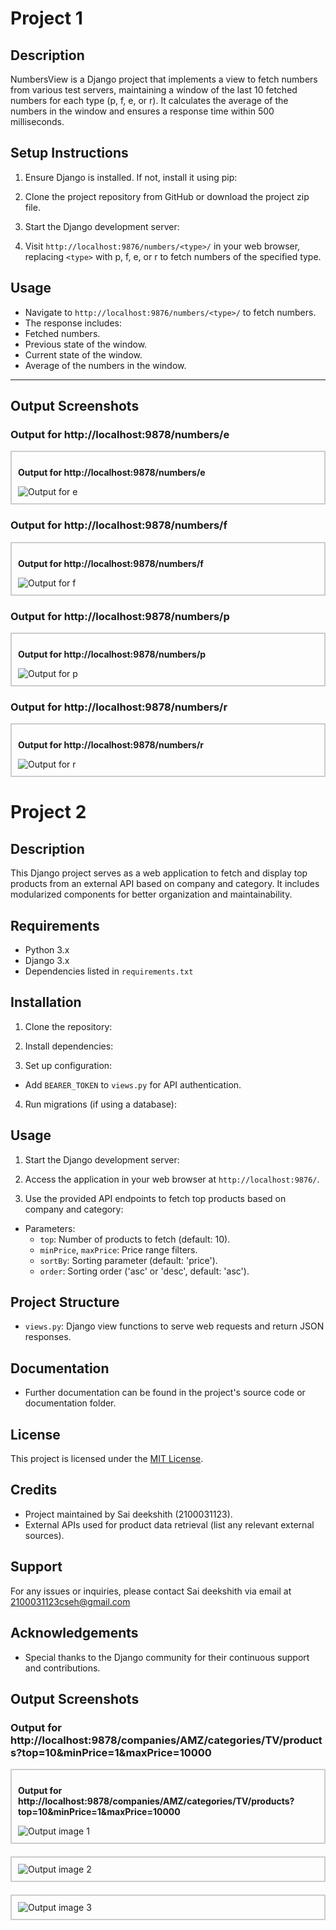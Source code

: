 
# Project 1

## Description
NumbersView is a Django project that implements a view to fetch numbers from various test servers, maintaining a window of the last 10 fetched numbers for each type (p, f, e, or r). It calculates the average of the numbers in the window and ensures a response time within 500 milliseconds.

## Setup Instructions
1. Ensure Django is installed. If not, install it using pip:

2. Clone the project repository from GitHub or download the project zip file.

3. Start the Django development server:

4. Visit `http://localhost:9876/numbers/<type>/` in your web browser, replacing `<type>` with p, f, e, or r to fetch numbers of the specified type.

## Usage
- Navigate to `http://localhost:9876/numbers/<type>/` to fetch numbers.
- The response includes:
- Fetched numbers.
- Previous state of the window.
- Current state of the window.
- Average of the numbers in the window.

---

## Output Screenshots

### Output for http://localhost:9878/numbers/e
<div style="border: 2px solid #ccc; padding: 10px; margin-bottom: 20px; max-width: 600px;">
    <p><strong>Output for http://localhost:9878/numbers/e</strong></p>
    <img src="https://github.com/deekshith-31123/2100031123/assets/109582945/530ca7f2-9c38-4b7d-a4b2-8caa212cdf53" alt="Output for e" style="max-width: 100%; height: auto; display: block; margin: 0 auto;">
</div>

### Output for http://localhost:9878/numbers/f
<div style="border: 2px solid #ccc; padding: 10px; margin-bottom: 20px; max-width: 600px;">
    <p><strong>Output for http://localhost:9878/numbers/f</strong></p>
    <img src="https://github.com/deekshith-31123/2100031123/assets/109582945/0e6d0d57-f5f4-4369-840c-4a3fd611014f" alt="Output for f" style="max-width: 100%; height: auto; display: block; margin: 0 auto;">
</div>

### Output for http://localhost:9878/numbers/p
<div style="border: 2px solid #ccc; padding: 10px; margin-bottom: 20px; max-width: 600px;">
    <p><strong>Output for http://localhost:9878/numbers/p</strong></p>
    <img src="https://github.com/deekshith-31123/2100031123/assets/109582945/324668e2-9426-462e-869e-ddb5ce30d2cf" alt="Output for p" style="max-width: 100%; height: auto; display: block; margin: 0 auto;">
</div>

### Output for http://localhost:9878/numbers/r
<div style="border: 2px solid #ccc; padding: 10px; margin-bottom: 20px; max-width: 600px;">
    <p><strong>Output for http://localhost:9878/numbers/r</strong></p>
    <img src="https://github.com/deekshith-31123/2100031123/assets/109582945/686fd9a6-2a89-40f8-922f-f607fa8c8e1e" alt="Output for r" style="max-width: 100%; height: auto; display: block; margin: 0 auto;">
</div>


# Project 2

## Description
This Django project serves as a web application to fetch and display top products from an external API based on company and category. It includes modularized components for better organization and maintainability.

## Requirements
- Python 3.x
- Django 3.x
- Dependencies listed in `requirements.txt`

## Installation
1. Clone the repository:

2. Install dependencies:
3. Set up configuration:
- Add `BEARER_TOKEN` to `views.py` for API authentication.

4. Run migrations (if using a database):

## Usage
1. Start the Django development server:

2. Access the application in your web browser at `http://localhost:9876/`.

3. Use the provided API endpoints to fetch top products based on company and category:
- Parameters:
  - `top`: Number of products to fetch (default: 10).
  - `minPrice`, `maxPrice`: Price range filters.
  - `sortBy`: Sorting parameter (default: 'price').
  - `order`: Sorting order ('asc' or 'desc', default: 'asc').

## Project Structure
- `views.py`: Django view functions to serve web requests and return JSON responses.

## Documentation
- Further documentation can be found in the project's source code or documentation folder.

## License
This project is licensed under the [MIT License](https://opensource.org/licenses/MIT).

## Credits
- Project maintained by Sai deekshith (2100031123).
- External APIs used for product data retrieval (list any relevant external sources).

## Support
For any issues or inquiries, please contact Sai deekshith via email at 2100031123cseh@gmail.com

## Acknowledgements
- Special thanks to the Django community for their continuous support and contributions.


## Output Screenshots


### Output for http://localhost:9878/companies/AMZ/categories/TV/products?top=10&minPrice=1&maxPrice=10000

<div style="border: 2px solid #ccc; padding: 10px; margin-bottom: 20px; max-width: 600px;">
    <p><strong>Output for http://localhost:9878/companies/AMZ/categories/TV/products?top=10&minPrice=1&maxPrice=10000</strong></p>
    <img src="https://github.com/deekshith-31123/2100031123/assets/109582945/c656a7f9-dc35-4061-8e3d-30cf88607758" alt="Output image 1" style="max-width: 100%; height: auto; display: block; margin: 0 auto;">
</div>

<div style="border: 2px solid #ccc; padding: 10px; margin-bottom: 20px; max-width: 600px;">
    <img src="https://github.com/deekshith-31123/2100031123/assets/109582945/65b2ae72-64be-4a7a-8052-fb1bb342c87d" alt="Output image 2" style="max-width: 100%; height: auto; display: block; margin: 0 auto;">
</div>

<div style="border: 2px solid #ccc; padding: 10px; margin-bottom: 20px; max-width: 600px;">
    <img src="https://github.com/deekshith-31123/2100031123/assets/109582945/cf98e9f3-6e2b-4b71-acc1-f7fb07ed7e53" alt="Output image 3" style="max-width: 100%; height: auto; display: block; margin: 0 auto;">
</div>

